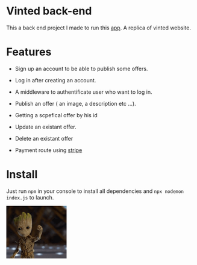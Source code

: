 # Vinted back-end

This a back end project I made to run this [app](https://github.com/zMzMTV/Vinted-Front). A replica of vinted website.

# Features

- Sign up an account to be able to publish some offers.

- Log in after creating an account.

- A middleware to authentificate user who want to log in.

- Publish an offer ( an image, a description etc ...).

- Getting a scpefical offer by his id

- Update an existant offer.

- Delete an existant offer

- Payment route using [stripe](https://www.npmjs.com/package/@stripe/react-stripe-js)

# Install

Just run `npm` in your console to install all dependencies and `npx nodemon index.js` to launch.

![](grout.gif)
